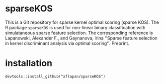 # sparseKOS
This is a Git repository for sparse kernel optimal scoring (sparse KOS). The R package `sparseKOS` is used for non-linear binary classification with simulataneous sparse feature selection. The corresponding reference is Lapanowski, Alexander F., and Gaynanova, Irina ''Sparse feature selection in kernel discriminant analysis via optimal scoring''. Preprint.

# installation 
```
devtools::install_github("aflapan/sparseKOS")
```
